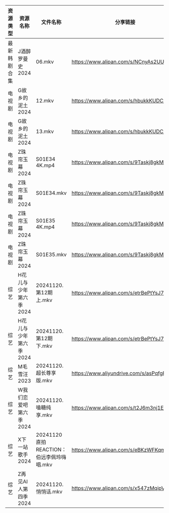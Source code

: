 | 资源类型   | 资源名称          | 文件名称                           | 分享链接                                      | 更新时间                |
| ------ | ------------- | ------------------------------ | ----------------------------------------- | ------------------- |
| 最新韩剧合集 | J酒醉罗曼史2024    | 06.mkv                         | https://www.alipan.com/s/NCnyAs2UUuM      | 2024-11-20 00:05:53 |
| 电视剧    | G故乡的泥土2024    | 12.mkv                         | https://www.alipan.com/s/hbukkKUDCNQ      | 2024-11-20 14:05:27 |
| 电视剧    | G故乡的泥土2024    | 13.mkv                         | https://www.alipan.com/s/hbukkKUDCNQ      | 2024-11-20 14:05:26 |
| 电视剧    | Z珠帘玉幕2024     | S01E34 4K.mp4                  | https://www.alipan.com/s/9Taskj8gkML      | 2024-11-20 16:06:59 |
| 电视剧    | Z珠帘玉幕2024     | S01E34.mkv                     | https://www.alipan.com/s/9Taskj8gkML      | 2024-11-20 14:06:49 |
| 电视剧    | Z珠帘玉幕2024     | S01E35 4K.mp4                  | https://www.alipan.com/s/9Taskj8gkML      | 2024-11-20 16:06:59 |
| 电视剧    | Z珠帘玉幕2024     | S01E35.mkv                     | https://www.alipan.com/s/9Taskj8gkML      | 2024-11-20 14:06:49 |
| 综艺     | H花儿与少年第六季2024 | 20241120.第12期上.mkv             | https://www.alipan.com/s/etrBePtYsJ7      | 2024-11-20 14:07:10 |
| 综艺     | H花儿与少年第六季2024 | 20241120.第12期下.mkv             | https://www.alipan.com/s/etrBePtYsJ7      | 2024-11-20 14:07:10 |
| 综艺     | M毛雪汪2023      | 20241120.超长尊享版.mkv             | https://www.aliyundrive.com/s/asPqfgPRqAg | 2024-11-20 14:07:27 |
| 综艺     | W我们恋爱吧第六季2024 | 20241120.嗑糖纯享.mkv              | https://www.alipan.com/s/t2J6m3nj1EP      | 2024-11-20 14:08:23 |
| 综艺     | X下一站歌手2024    | 20241120直拍REACTION：伯远李佩玲嗨唱.mkv | https://www.alipan.com/s/eBKzWFKqm82      | 2024-11-20 14:08:34 |
| 综艺     | Z再见AI人第四季2024 | 20241120.悄悄话.mkv               | https://www.alipan.com/s/x547zMqipVp      | 2024-11-20 14:08:54 |
